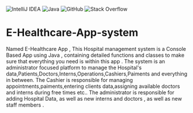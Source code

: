 ![IntelliJ IDEA](https://img.shields.io/badge/IntelliJIDEA-000000.svg?style=for-the-badge&logo=intellij-idea&logoColor=white)
![Java](https://img.shields.io/badge/java-%23ED8B00.svg?style=for-the-badge&logo=java&logoColor=white)
![GitHub](https://img.shields.io/badge/github-%23121011.svg?style=for-the-badge&logo=github&logoColor=white)
![Stack Overflow](https://img.shields.io/badge/-Stackoverflow-FE7A16?style=for-the-badge&logo=stack-overflow&logoColor=white)

# E-Healthcare-App-system
Named E-Healthcare App , This Hospital management system is a Console Based App using Java , containing detailed functions and classes to make sure that everything you need is within this app .
The system is an administrator focused platform to manage the Hospital's data,Patients,Doctors,Interns,Operations,Cashiers,Paiments and everything in between.
The Cashier is responsible for managing appointments,paiments,entering clients data,assigning available doctors and interns during free times etc..
The administrator is responsible for adding Hospital Data, as well as new interns and doctors , as well as new staff members .

